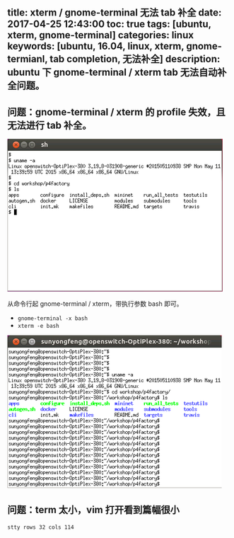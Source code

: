 title: xterm / gnome-terminal 无法 tab 补全
date: 2017-04-25 12:43:00
toc: true
tags: [ubuntu, xterm, gnome-terminal]
categories: linux
keywords: [ubuntu, 16.04, linux, xterm, gnome-termianl, tab completion, 无法补全]
description: ubuntu 下 gnome-terminal / xterm tab 无法自动补全问题。
---

## 问题：gnome-terminal / xterm 的 profile 失效，且无法进行 tab 补全。

![xterm tab commpletion not working](/images/linux/term/xterm.ugly.png)

从命令行起 gnome-terminal / xterm，带执行参数 bash 即可。

* `gnome-terminal -x bash`
* `xterm -e bash`

![xterm tab completion works](/images/linux/term/xterm.ok.png)

## 问题：term 太小，vim 打开看到篇幅很小

```
stty rows 32 cols 114
```
